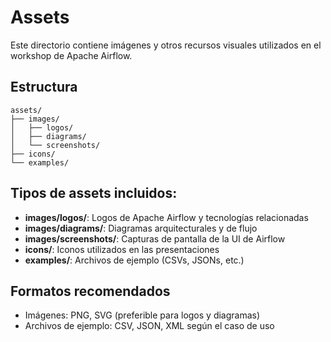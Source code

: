 # Assets

Este directorio contiene imágenes y otros recursos visuales utilizados en el workshop de Apache Airflow.

## Estructura

```
assets/
├── images/
│   ├── logos/
│   ├── diagrams/
│   └── screenshots/
├── icons/
└── examples/
```

## Tipos de assets incluidos:

- **images/logos/**: Logos de Apache Airflow y tecnologías relacionadas
- **images/diagrams/**: Diagramas arquitecturales y de flujo
- **images/screenshots/**: Capturas de pantalla de la UI de Airflow
- **icons/**: Iconos utilizados en las presentaciones
- **examples/**: Archivos de ejemplo (CSVs, JSONs, etc.)

## Formatos recomendados

- Imágenes: PNG, SVG (preferible para logos y diagramas)
- Archivos de ejemplo: CSV, JSON, XML según el caso de uso